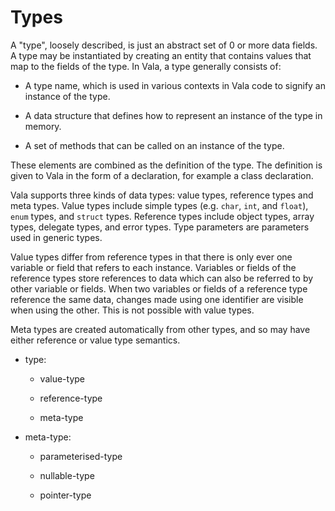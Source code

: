 # Types

A "type", loosely described, is just an abstract set of 0 or more data fields. A type may be instantiated by creating an entity that contains values that map to the fields of the type. In Vala, a type generally consists of:

-   A type name, which is used in various contexts in Vala code to signify an instance of the type.

-   A data structure that defines how to represent an instance of the type in memory.

-   A set of methods that can be called on an instance of the type.

These elements are combined as the definition of the type. The definition is given to Vala in the form of a declaration, for example a class declaration.

Vala supports three kinds of data types: value types, reference types and meta types. Value types include simple types (e.g. `char`, `int`, and `float`), `enum` types, and `struct` types. Reference types include object types, array types, delegate types, and error types. Type parameters are parameters used in generic types.

Value types differ from reference types in that there is only ever one variable or field that refers to each instance. Variables or fields of the reference types store references to data which can also be referred to by other variable or fields. When two variables or fields of a reference type reference the same data, changes made using one identifier are visible when using the other. This is not possible with value types.

Meta types are created automatically from other types, and so may have either reference or value type semantics.

-   type:

    -   value-type

    -   reference-type

    -   meta-type

-   meta-type:

    -   parameterised-type

    -   nullable-type

    -   pointer-type
